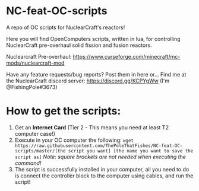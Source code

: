 # NC-feat-OC-scripts #
A repo of OC scripts for NuclearCraft's reactors!

Here you will find OpenComputers scripts, written in lua, for controlling NuclearCraft pre-overhaul solid fission and fusion reactors.

Nuclearcraft Pre-overhaul: https://www.curseforge.com/minecraft/mc-mods/nuclearcraft-mod

Have any feature requests/bug reports? Post them in here or...
Find me at the NuclearCraft discord server: https://discord.gg/KCPYgWw (I'm @FishingPole#3673)

# How to get the scripts: #
1. Get an __Internet Card__ (Tier 2 - This means you need at least T2 computer case!)
2. Execute in your OC computer the following:
`wget https://raw.githubusercontent.com/ThePoleThatFishes/NC-feat-OC-scripts/master/[the script you want] [the name you want to save the script as]`
*Note: square brackets are not needed when executing the command!*
3. The script is successfully installed in your computer, all you need to do is connect the controller block to the computer using cables, and run the script!
